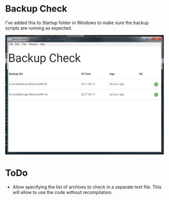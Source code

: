 # Backup Check

I've added this to Startup folder in Windows to make sure the backup scripts are running as expected.

![](2017-08-17_06_44_03-npm.png)

# ToDo

* Allow specifying the list of archives to check in a separate text file. This will allow to use the code without recompilation.
